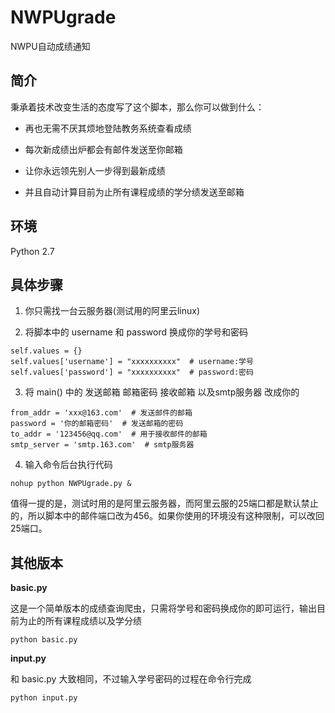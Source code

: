# NWPUgrade
NWPU自动成绩通知

## 简介
秉承着技术改变生活的态度写了这个脚本，那么你可以做到什么：

* 再也无需不厌其烦地登陆教务系统查看成绩

* 每次新成绩出炉都会有邮件发送至你邮箱

* 让你永远领先别人一步得到最新成绩

* 并且自动计算目前为止所有课程成绩的学分绩发送至邮箱

## 环境
Python 2.7

## 具体步骤

1. 你只需找一台云服务器(测试用的阿里云linux)

2. 将脚本中的 username 和 password 换成你的学号和密码
```
self.values = {}
self.values['username'] = "xxxxxxxxxx"  # username:学号
self.values['password'] = "xxxxxxxxxx"  # password:密码
```
3. 将 main() 中的 发送邮箱 邮箱密码 接收邮箱 以及smtp服务器 改成你的
```
from_addr = 'xxx@163.com'  # 发送邮件的邮箱
password = '你的邮箱密码'  # 发送邮箱的密码
to_addr = '123456@qq.com'  # 用于接收邮件的邮箱
smtp_server = 'smtp.163.com'  # smtp服务器
```
4. 输入命令后台执行代码

```
nohup python NWPUgrade.py &
```

值得一提的是，测试时用的是阿里云服务器，而阿里云服的25端口都是默认禁止的，所以脚本中的邮件端口改为456。如果你使用的环境没有这种限制，可以改回25端口。

## 其他版本

**basic.py**

这是一个简单版本的成绩查询爬虫，只需将学号和密码换成你的即可运行，输出目前为止的所有课程成绩以及学分绩
```
python basic.py
```

**input.py**

和 basic.py 大致相同，不过输入学号密码的过程在命令行完成
```
python input.py
```
